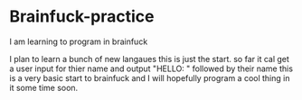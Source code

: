 # Brainfuck-practice
I am learning to program in brainfuck


I plan to learn a bunch of new langaues this is just the start. 
so far it cal get a user input for thier name and output "HELLO: " followed by their name this is a very basic start to brainfuck and I will hopefully program a cool thing in it some time soon.
